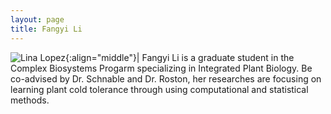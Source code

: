 ```yaml
---
layout: page
title: Fangyi Li
---
```


![Lina Lopez](/images/People_Images/Fangyi.jpg){:align="middle"}|
Fangyi Li is a graduate student in the Complex Biosystems Progarm specializing in Integrated Plant Biology. Be co-advised by Dr. Schnable and Dr. Roston, her researches are focusing on learning plant cold tolerance through using computational and statistical methods.
